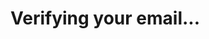 <!DOCTYPE html>
<html>
<head>
  <title>Email Verification</title>
  <script src="https://www.gstatic.com/firebasejs/9.0.0/firebase-app.js"></script>
  <script src="https://www.gstatic.com/firebasejs/9.0.0/firebase-auth.js"></script>
  <script>
    // Your Firebase configuration
    const firebaseConfig = {
      apiKey: "AIzaSyCbf0LeMex9k1JkVYLEF72tlVUbAztU6Rc",
      authDomain: "thetipseason.firebaseapp.com",
      projectId: "thetipseason",
      storageBucket: "thetipseason.appspot.com",
      messagingSenderId: "YOUR_SENDER_ID",
      appId: "YOUR_APP_ID"
    };

    // Initialize Firebase
    firebase.initializeApp(firebaseConfig);

    window.onload = function() {
      const urlParams = new URLSearchParams(window.location.search);
      const oobCode = urlParams.get('oobCode');

      if (oobCode) {
        // Verify the email address
        firebase.auth().applyActionCode(oobCode)
          .then(function() {
            // Email has been verified successfully
            // Redirect to login page
            window.location.href = '/login';
          })
          .catch(function(error) {
            // Handle errors
            console.error("Error verifying email:", error);
            alert("There was an error verifying your email. Please try again.");
          });
      } else {
        // Handle the case where oobCode is missing
        alert("Invalid verification link.");
      }
    }
  </script>
</head>
<body>
  <h1>Verifying your email...</h1>
</body>
</html>
